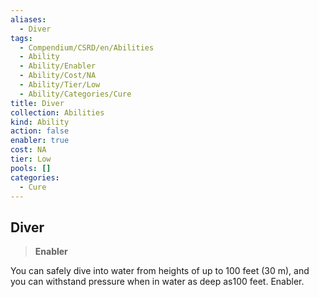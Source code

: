 ```yaml
---
aliases:
  - Diver
tags:
  - Compendium/CSRD/en/Abilities
  - Ability
  - Ability/Enabler
  - Ability/Cost/NA
  - Ability/Tier/Low
  - Ability/Categories/Cure
title: Diver
collection: Abilities
kind: Ability
action: false
enabler: true
cost: NA
tier: Low
pools: []
categories:
  - Cure
---
```

## Diver    
>**Enabler**  
    
You can safely dive into water from heights of up to 100 feet (30 m), and you can withstand pressure when in water as deep as100 feet. Enabler.